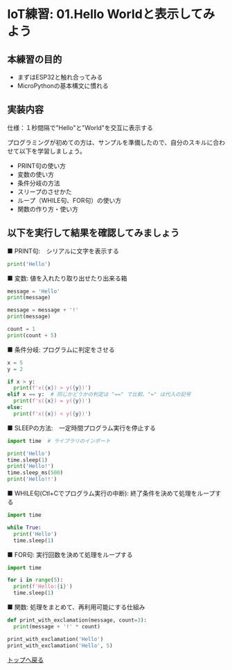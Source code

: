 # IoT練習: 01.Hello Worldと表示してみよう

## 本練習の目的

- まずはESP32と触れ合ってみる
- MicroPythonの基本構文に慣れる

## 実装内容

仕様：１秒間隔で"Hello"と"World"を交互に表示する

プログラミングが初めての方は、サンプルを準備したので、自分のスキルに合わせて以下を学習しましょう。

- PRINT句の使い方
- 変数の使い方
- 条件分岐の方法
- スリープのさせかた
- ループ（WHILE句、FOR句）の使い方
- 関数の作り方・使い方

## 以下を実行して結果を確認してみましょう

■ PRINT句:　シリアルに文字を表示する

```python
print('Hello')
```

■ 変数: 値を入れたり取り出せたり出来る箱

```python
message = 'Hello'
print(message)

message = message + '!'
print(message)

count = 1
print(count + 5)
```

■ 条件分岐: プログラムに判定をさせる

```python
x = 5
y = 2

if x > y:
  print(f'x({x}) > y({y})')
elif x == y:  # 同じかどうかの判定は "==" で比較、"=" は代入の記号
  print(f'x({x}) = y({y})')
else:
  print(f'x({x}) < y({y})')
```

■ SLEEPの方法:　一定時間プログラム実行を停止する  

```python
import time  # ライブラリのインポート

print('Hello')
time.sleep(1)
print('Hello!')
time.sleep_ms(500)
print('Hello!!')
```

■ WHILE句(Ctl+Cでプログラム実行の中断): 終了条件を決めて処理をループする

```python
import time

while True:
  print('Hello')
  time.sleep(1)
```

■ FOR句: 実行回数を決めて処理をループする

```python
import time

for i in range(5):
  print(f'Hello:{i}')
  time.sleep(1)
```

■ 関数: 処理をまとめて、再利用可能にする仕組み

```python
def print_with_exclamation(message, count=3):
  print(message + '!' * count)

print_with_exclamation('Hello')
print_with_exclamation('Hello', 5)
```

[トップへ戻る](../README.md)
